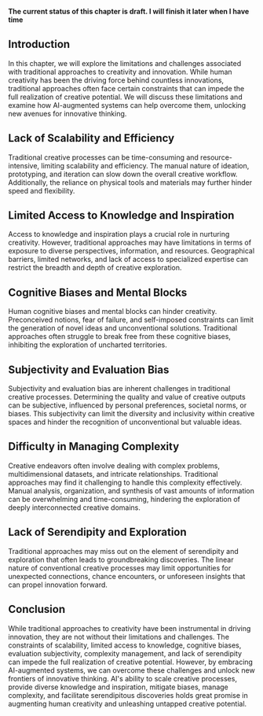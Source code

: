 **The current status of this chapter is draft. I will finish it later when I have time**

Introduction
------------

In this chapter, we will explore the limitations and challenges associated with traditional approaches to creativity and innovation. While human creativity has been the driving force behind countless innovations, traditional approaches often face certain constraints that can impede the full realization of creative potential. We will discuss these limitations and examine how AI-augmented systems can help overcome them, unlocking new avenues for innovative thinking.

Lack of Scalability and Efficiency
----------------------------------

Traditional creative processes can be time-consuming and resource-intensive, limiting scalability and efficiency. The manual nature of ideation, prototyping, and iteration can slow down the overall creative workflow. Additionally, the reliance on physical tools and materials may further hinder speed and flexibility.

Limited Access to Knowledge and Inspiration
-------------------------------------------

Access to knowledge and inspiration plays a crucial role in nurturing creativity. However, traditional approaches may have limitations in terms of exposure to diverse perspectives, information, and resources. Geographical barriers, limited networks, and lack of access to specialized expertise can restrict the breadth and depth of creative exploration.

Cognitive Biases and Mental Blocks
----------------------------------

Human cognitive biases and mental blocks can hinder creativity. Preconceived notions, fear of failure, and self-imposed constraints can limit the generation of novel ideas and unconventional solutions. Traditional approaches often struggle to break free from these cognitive biases, inhibiting the exploration of uncharted territories.

Subjectivity and Evaluation Bias
--------------------------------

Subjectivity and evaluation bias are inherent challenges in traditional creative processes. Determining the quality and value of creative outputs can be subjective, influenced by personal preferences, societal norms, or biases. This subjectivity can limit the diversity and inclusivity within creative spaces and hinder the recognition of unconventional but valuable ideas.

Difficulty in Managing Complexity
---------------------------------

Creative endeavors often involve dealing with complex problems, multidimensional datasets, and intricate relationships. Traditional approaches may find it challenging to handle this complexity effectively. Manual analysis, organization, and synthesis of vast amounts of information can be overwhelming and time-consuming, hindering the exploration of deeply interconnected creative domains.

Lack of Serendipity and Exploration
-----------------------------------

Traditional approaches may miss out on the element of serendipity and exploration that often leads to groundbreaking discoveries. The linear nature of conventional creative processes may limit opportunities for unexpected connections, chance encounters, or unforeseen insights that can propel innovation forward.

Conclusion
----------

While traditional approaches to creativity have been instrumental in driving innovation, they are not without their limitations and challenges. The constraints of scalability, limited access to knowledge, cognitive biases, evaluation subjectivity, complexity management, and lack of serendipity can impede the full realization of creative potential. However, by embracing AI-augmented systems, we can overcome these challenges and unlock new frontiers of innovative thinking. AI's ability to scale creative processes, provide diverse knowledge and inspiration, mitigate biases, manage complexity, and facilitate serendipitous discoveries holds great promise in augmenting human creativity and unleashing untapped creative potential.
